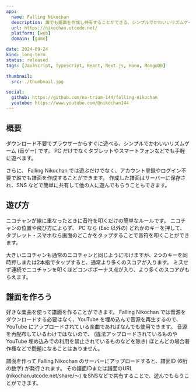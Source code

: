 ```yaml
---
app:
  name: Falling Nikochan
  description: 誰でも譜面を作成し共有することができる、シンプルでかわいいリズムゲーム
  url: https://nikochan.utcode.net/
  platform: [web]
  domain: [game]

date: 2024-09-24
kind: long-term
status: released
tags: [JavaScript, TypeScript, React, Next.js, Hono, MongoDB]

thumbnail:
  src: ./thumbnail.jpg

social:
  github: https://github.com/na-trium-144/falling-nikochan
  youtube: https://www.youtube.com/@nikochan144
---
```


## 概要

ダウンロード不要でブラウザーからすぐに遊べる、シンプルでかわいいリズムゲーム (音ゲー) です。
PC だけでなくタブレットやスマートフォンなどでも手軽に遊べます。

さらに、 Falling Nikochan では遊ぶだけでなく、アカウント登録やログイン不要で誰でも譜面を作成することができます。
作成した譜面はサーバーに保存され、SNS などで簡単に共有して他の人に遊んでもらうこともできます。

## 遊び方

ニコチャンが線に重なったときに音符を叩くだけの簡単なルールです。
ニコチャンの位置や飛び方によらず、 PC なら (Esc 以外の) どれかのキーを押して、タブレット・スマホなら画面のどこかをタップすることで音符を叩くことができます。

大きいニコチャンも通常のニコチャンと同じように叩けますが、2つのキーを同時押しまたは2本指でタップすると、通常より多くのスコアが入ります。
ミスせず連続でニコチャンを叩くほどコンボボーナス点が入り、より多くのスコアがもらえます。

## 譜面を作ろう

好きな楽曲を使って譜面を作ることができます。
Falling Nikochan では音源をダウンロードする必要はなく、YouTube を埋め込んで音源を再生するので、YouTube にアップロードされている楽曲であればなんでも使用できます。
音源を再配布しているわけではないので、 (違法アップロードされているものや YouTube 埋め込みでの利用を禁止されているものなどを除き) ほとんどの場合著作権などで問題になることはありません。

譜面を作って Falling Nikochan のサーバーにアップロードすると、譜面ID (6桁の数字) が発行されます。
その譜面IDまたは譜面のURL (nikochan.utcode.net/share/〜) をSNSなどで共有することで、遊んでもらうことができます。
